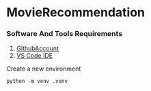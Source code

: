 # MovieRecommendation

### Software And Tools Requirements

1. [GithubAccount](https://github.com)
2. [VS Code IDE](https://code.visualstudio.com/)

Create a new environment

```
python -m venv .venv
```